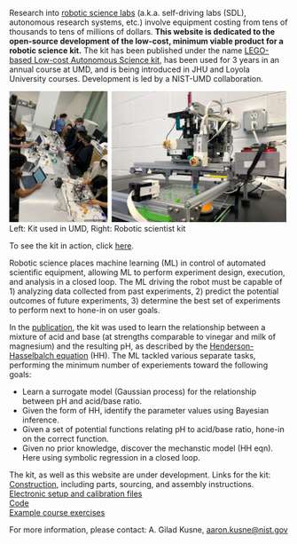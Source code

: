 Research into [robotic science labs](https://www.cell.com/matter/fulltext/S2590-2385%2821%2900306-4) (a.k.a. self-driving labs (SDL), autonomous research systems, etc.) involve equipment costing from tens of thousands to tens of millions of dollars. __This website is dedicated to the open-source development of the low-cost, minimum viable product for a robotic science kit.__ The kit has been published under the name [LEGO-based Low-cost Autonomous Science kit](https://link.springer.com/article/10.1557/s43577-022-00430-2), has been used for 3 years in an annual course at UMD, and is being introduced in JHU and Loyola University courses. Development is led by a NIST-UMD collaboration.

<img src="https://github.com/machine-learning-for-materials-research/LASK/blob/main/images/Picture4.jpg?raw=true" width="500"> <br>
Left: Kit used in UMD, Right: Robotic scientist kit <br>

To see the kit in action, click [here](https://www.youtube.com/watch?v=TtPM7zXI5kQ).

Robotic science places machine learning (ML) in control of automated scientific equipment, allowing ML to perform experiment design, execution, and analysis in a closed loop. The ML driving the robot must be capable of 1) analyzing data collected from past experiments, 2) predict the potential outcomes of future experiments, 3) determine the best set of experiments to perform next to hone-in on user goals. <br>

In the [publication](https://link.springer.com/article/10.1557/s43577-022-00430-2), the kit was used to learn the relationship between a mixture of acid and base (at strengths comparable to vinegar and milk of magnesium) and the resulting pH, as described by the [Henderson-Hasselbalch equation](https://en.wikipedia.org/wiki/Henderson%E2%80%93Hasselbalch_equation) (HH). The ML tackled various separate tasks, performing the minimum number of experiements toward the following goals:
- Learn a surrogate model (Gaussian process) for the relationship between pH and acid/base ratio.
- Given the form of HH, identify the parameter values using Bayesian inference.
- Given a set of potential functions relating pH to acid/base ratio, hone-in on the correct function.
- Given no prior knowledge, discover the mechanstic model (HH eqn). Here using symbolic regression in a closed loop. <br>

The kit, as well as this website are under development. Links for the kit: <br>
[Construction](https://github.com/logansaar/LEGOLAS-Files/tree/main/Construction), including parts, sourcing, and assembly instructions. \
[Electronic setup and calibration files](https://github.com/logansaar/LEGOLAS-Files/tree/main/Setup) \
[Code](https://github.com/logansaar/LEGOLAS-Files/tree/main/Code) \
[Example course exercises](https://github.com/logansaar/LEGOLAS-Files/tree/main/Worksheets) 

For more information, please contact: A. Gilad Kusne, aaron.kusne@nist.gov
